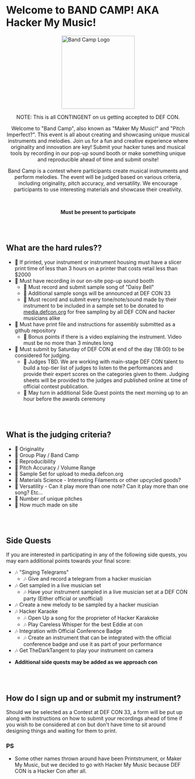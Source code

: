 # 

  <h1 style="display: flex; justify-content: center; align-items: center;">Welcome to BAND CAMP! AKA Hacker My Music!</h1>
<div style="display: flex; justify-content: center; align-items: center;">
  <img src="images/more_pixels.png" alt="Band Camp Logo" width="200"/>
</div>
<div style="text-align: center;">

NOTE: This is all CONTINGENT on us getting accepted to DEF CON.

Welcome to "Band Camp", also known as "Maker My Music!" and "Pitch Imperfect?". This event is all about creating and showcasing unique musical instruments and melodies. Join us for a fun and creative experience where originality and innovation are key! Submit your hacker tunes and musical tools by recording in our pop-up sound booth or make something unique and reproducible ahead of time and submit onsite! 

Band Camp is a contest where participants create musical instruments and perform melodies. The event will be judged based on various criteria, including originality, pitch accuracy, and versatility. We encourage participants to use interesting materials and showcase their creativity.

</br>

**Must be present to participate**
</div>
</br>
</br>

## What are the hard rules?? 

- 🎼 If printed, your instrument or instrument housing must have a slicer print time of less than 3 hours on a printer that costs retail less than $2000
- 🎼 Must have recording in our on-site pop-up sound booth
  - 🎼 Must record and submit sample song of "Daisy Bell" 
  - 🎼 Additional sample songs will be announced at DEF CON 33
  - 🎼 Must record and submit every tone/note/sound made by their instrument to be included in a sample set to be donated to [media.defcon.org](media.defcon.org) for free sampling by all DEF CON and hacker musicians alike
- 🎼 Must have print file and instructions for assembly submitted as a github repository
  - 🎼 Bonus points if there is a video explaining the instrument. Video must be no more than 3 minutes long
- 🎼 Must submit by Saturday of DEF CON at end of the day (18:00) to be considered for judging. 
  - 🎼 Judges TBD. We are working with main-stage DEF CON talent to build a top-tier list of judges to listen to the performances and provide their expert scores on the categories given to them. Judging sheets will be provided to the judges and published online at time of official contest publication. 
  - 🎼 May turn in additional Side Quest points the next morning up to an hour before the awards ceremony
</br>
</br>

## What is the judging criteria?

- 🎵 Originality
- 🎵 Group Play / Band Camp
- 🎵 Reproducibility
- 🎵 Pitch Accuracy / Volume Range
- 🎵 Sample Set for upload to media.defcon.org
- 🎵 Materials Science - Interesting Filaments or other upcycled goods?
- 🎵 Versatility - Can it play more than one note? Can it play more than one song? Etc...
- 🎵 Number of unique pitches
- 🎵 How much made on site
</br>
</br>

## Side Quests

If you are interested in participating in any of the following side quests, you may earn additional points towards your final score:

- 🎶 "Singing Telegrams"
  - 🎶 Give and record a telegram from a hacker musician
- 🎶 Get sampled in a live musician set
  - 🎶 Have your instrument sampled in a live musician set at a DEF CON party (Either official or unofficial)
- 🎶 Create a new melody to be sampled by a hacker musician
- 🎶 Hacker Karaoke
  - 🎶 Open Up a song for the proprieter of Hacker Karakoke
  - 🎶 Play Careless Whisper for the best Eddie at con 
- 🎶 Integration with Official Conference Badge
  - 🎶 Create an instrument that can be integrated with the official conference badge and use it as part of your performance
- 🎶 Get TheDarkTangent to play your instrument on camera

* **Additional side quests may be added as we approach con**

</br>
</br>

## How do I sign up and or submit my instrument?

Should we be selected as a Contest at DEF CON 33, a form will be put up along with instructions on how to submit your recordings ahead of time if you wish to be considered at con but don't have time to sit around designing things and waiting for them to print. 


### PS
* Some other names thrown around have been Printstrument, or Maker My Music, but we decided to go with Hacker My Music because DEF CON is a Hacker Con after all. 

</br>
</br>
